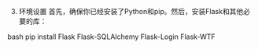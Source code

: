 3. 环境设置
首先，确保你已经安装了Python和pip。然后，安装Flask和其他必要的库：

bash
pip install Flask Flask-SQLAlchemy Flask-Login Flask-WTF
